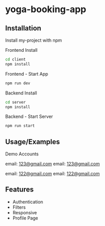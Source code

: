 
# yoga-booking-app




## Installation

Install my-project with npm

Frontend Install
```bash
cd client
npm install
```
Frontend - Start App
```bash
npm run dev
```

Backend Install
```bash
cd server
npm install
```
Backend - Start Server
```bash
npm run start
```


## Usage/Examples

Demo Accounts

email: 123@gmail.com
email: 123@gmail.com


email: 122@gmail.com
email: 122@gmail.com

## Features

- Authentication  
- Filters
- Responsive
- Profile Page


